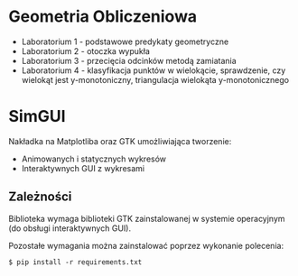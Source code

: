 Geometria Obliczeniowa
======================

* Laboratorium 1 - podstawowe predykaty geometryczne
* Laboratorium 2 - otoczka wypukła
* Laboratorium 3 - przecięcia odcinków metodą zamiatania
* Laboratorium 4 - klasyfikacja punktów w wielokącie, sprawdzenie,
 czy wielokąt jest y-monotoniczny, triangulacja wielokąta y-monotonicznego

# SimGUI

Nakładka na Matplotliba oraz GTK umożliwiająca tworzenie:

* Animowanych i statycznych wykresów
* Interaktywnych GUI z wykresami

## Zależności

Biblioteka wymaga biblioteki GTK zainstalowanej w systemie operacyjnym (do obsługi interaktywnych GUI).

Pozostałe wymagania można zainstalować poprzez wykonanie polecenia:

`$ pip install -r requirements.txt`
 